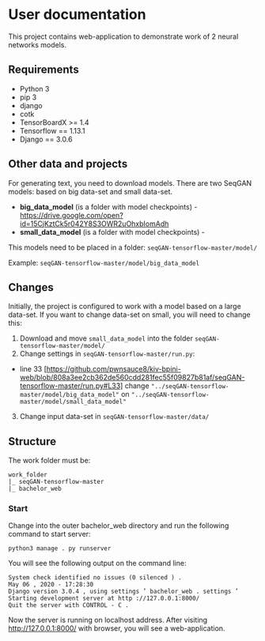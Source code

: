 # User documentation
This project contains web-application to demonstrate work of 2 neural networks models.

## Requirements

* Python 3
* pip 3
* django
* cotk
* TensorBoardX >= 1.4
* Tensorflow == 1.13.1
* Django == 3.0.6

## Other data and projects

For generating text, you need to download models. There are two SeqGAN models: based on big data-set and small data-set.

* **big_data_model** (is a folder with model checkpoints) - https://drive.google.com/open?id=15CjKztCk5r042Y8S3OWR2uOhxbIomAdh
* **small_data_model** (is a folder with model checkpoints) - 

This models need to be placed in a folder: `seqGAN-tensorflow-master/model/`

Example: `seqGAN-tensorflow-master/model/big_data_model`

## Changes
Initially, the project is configured to work with a model based on a large data-set. If you want to change data-set on small, you will need to change this:

1. Download and move `small_data_model` into the folder `seqGAN-tensorflow-master/model/`
2. Change settings in `seqGAN-tensorflow-master/run.py`: 
  * line 33 [https://github.com/pwnsauce8/kiv-bpini-web/blob/808a3ee2cb362de560cdd281fec55f09827b81af/seqGAN-tensorflow-master/run.py#L33] change `"../seqGAN-tensorflow-master/model/big_data_model"` on `"../seqGAN-tensorflow-master/model/small_data_model"`
3. Change input data-set in `seqGAN-tensorflow-master/data/`

## Structure
The work folder must be:

```
work_folder
|_ seqGAN-tensorflow-master
|_ bachelor_web
```

### Start
Change into the outer bachelor_web directory and run the following command to start server:

```
python3 manage . py runserver
```

You will see the following output on the command line:

```
System check identified no issues (0 silenced ) .
May 06 , 2020 - 17:28:30
Django version 3.0.4 , using settings ’ bachelor_web . settings ’
Starting development server at http ://127.0.0.1:8000/
Quit the server with CONTROL - C .
```

Now the server is running on localhost address. After visiting http://127.0.0.1:8000/
with browser, you will see a web-application.




